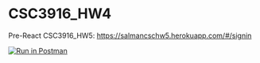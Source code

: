 # CSC3916_HW4
Pre-React  CSC3916_HW5: https://salmancschw5.herokuapp.com/#/signin


[![Run in Postman](https://run.pstmn.io/button.svg)](https://god.postman.co/run-collection/4d61e6fe57cb25292096?action=collection%2Fimport#?env%5BHW3%5D=W3sia2V5IjoidG9rZW4iLCJ2YWx1ZSI6IiIsImVuYWJsZWQiOnRydWUsInR5cGUiOiJkZWZhdWx0Iiwic2Vzc2lvblZhbHVlIjoibnVsbCIsInNlc3Npb25JbmRleCI6MH1d)

